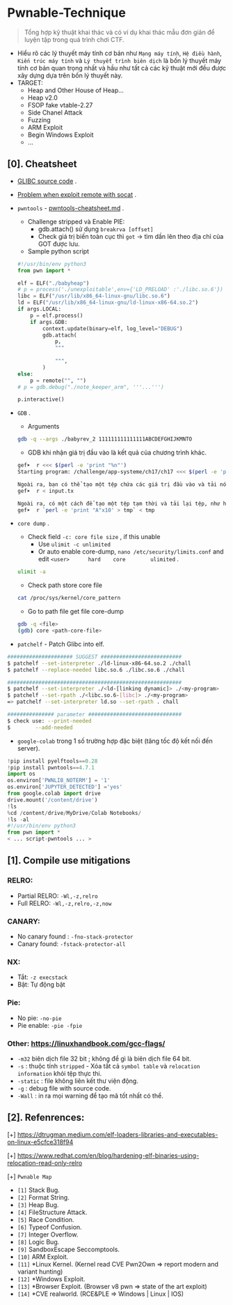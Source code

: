 # Pwnable-Technique

> Tổng hợp kỹ thuật khai thác và có ví dụ khai thác mẫu đơn giản để luyện tập trong quá trình chơi CTF.

- Hiểu rõ các lý thuyết máy tính cơ bản như `Mạng máy tính`, `Hệ điều hành`, `Kiến trúc máy tính` và `Lý thuyết trình biên dịch` là bốn lý thuyết máy tính cơ bản quan trọng nhất 
và hầu như tất cả các kỹ thuật mới đều được xây dựng dựa trên bốn lý thuyết này.
- TARGET:
   * Heap and Other House of Heap...
   * Heap v2.0
   * FSOP fake vtable-2.27
   * Side Chanel Attack
   * Fuzzing
   * ARM Exploit
   * Begin Windows Exploit
   * ...
## [0]. Cheatsheet

- [GLIBC source code](https://elixir.bootlin.com/glibc/glibc-2.23/source) .
- [Problem when exploit remote with socat](https://ir0nstone.gitbook.io/notes/types/stack/exploiting-over-sockets/socat) .

- `pwntools` - [pwntools-cheatsheet.md](https://gist.github.com/anvbis/64907e4f90974c4bdd930baeb705dedf) .
    * Challenge stripped và Enable PIE:
        + gdb.attach() sử dụng `breakrva [offset]`
        + Check giá trị biến toàn cục thì `got` -> tìm dần lên theo địa chỉ của GOT được lưu.
    * Sample python script
    ```python
    #!/usr/bin/env python3
    from pwn import *

    elf = ELF("./babyheap")
    # p = process('./unexploitable',env={'LD_PRELOAD' :'./libc.so.6'}) 
    libc = ELF("/usr/lib/x86_64-linux-gnu/libc.so.6")
    ld = ELF("/usr/lib/x86_64-linux-gnu/ld-linux-x86-64.so.2")
    if args.LOCAL:
        p = elf.process()
        if args.GDB:
            context.update(binary=elf, log_level="DEBUG")
            gdb.attach(
                p,
                """
                
                """,
            )
    else:
        p = remote("", "")
    # p = gdb.debug("./note_keeper_arm", '''...''')

    p.interactive()
    ```

- `GDB` .
    * Arguments
    ```bash
    gdb -q --args ./babyrev_2 111111111111111ABCDEFGHIJKMNTO
    ```
    * GDB khi nhận giá trị đầu vào là kết quả của chương trình khác.
    ```bash
    gef➤  r <<< $(perl -e 'print "%n"')
    Starting program: /challenge/app-systeme/ch17/ch17 <<< $(perl -e 'print "%n"')

    Ngoài ra, bạn có thể tạo một tệp chứa các giá trị đầu vào và tải nó khi chương trình được chạy.
    gef➤  r < input.tx

    Ngoài ra, có một cách để tạo một tệp tạm thời và tải lại tệp, như hình dưới đây, nhưng nó không chắc sẽ được sử dụng.
    gef➤  r `perl -e 'print "A"x10' > tmp` < tmp
    ```

- `core dump` .

    * Check field `-c: core file size` , if this unable
        + Use `ulimit -c unlimited`
        + Or auto enable core-dump, `nano /etc/security/limits.conf` and edit `<user>      hard    core        ulimited` .
    ```bash
    ulimit -a
    ```
    
    * Check path store core file
    ```bash
    cat /proc/sys/kernel/core_pattern
    ```

    * Go to path file get file core-dump

    ```bash
    gdb -q <file>
    (gdb) core <path-core-file>
    ```

- `patchelf` - Patch Glibc into elf.
```bash
##################### SUGGEST ##########################
$ patchelf --set-interpreter ./ld-linux-x86-64.so.2 ./chall
$ patchelf --replace-needed libc.so.6 ./libc.so.6 ./chall

########################################################
$ patchelf --set-interpreter ./<ld-[linking dynamic]> ./<my-program>
$ patchelf --set-rpath ./<libc.so.6-[libc]> ./<my-program>
=> patchelf --set-interpreter ld.so --set-rpath . chall

############### parameter ############################## 
$ check use: --print-needed
$        --add-needed
```

- `google-colab` trong 1 số trường hợp đặc biệt (tăng tốc độ kết nối đến server).

```python
!pip install pyelftools==0.28
!pip install pwntools==4.7.1
import os
os.environ['PWNLIB_NOTERM'] = '1'
os.environ['JUPYTER_DETECTED'] ='yes'
from google.colab import drive
drive.mount('/content/drive')
!ls
%cd /content/drive/MyDrive/Colab Notebooks/
!ls -al
#!/usr/bin/env python3
from pwn import *
< ... script-pwntools ... >
```

## [1]. Compile use mitigations
 
### RELRO:
- Partial RELRO: `-Wl,-z,relro`
- Full RELRO: `-Wl,-z,relro,-z,now`

### CANARY:
- No canary found : `-fno-stack-protector`
- Canary found: `-fstack-protector-all`

### NX: 
- Tắt: `-z execstack`
- Bật: Tự động bật

### Pie:
- No pie: `-no-pie`
- Pie enable: `-pie -fpie`

### Other: https://linuxhandbook.com/gcc-flags/
- `-m32` biên dịch file 32 bit ; không để gì là biên dịch file 64 bit.
- `-s` : thuộc tính `stripped` - Xóa tất cả `symbol table` và `relocation information` khỏi tệp thực thi.
- `-static` : file không liên kết thư viện động.
- `-g` : debug file with source code.
- `-Wall` : in ra mọi warning để tạo mã tốt nhất có thể.

## [2]. Refenrences:

[+] https://dtrugman.medium.com/elf-loaders-libraries-and-executables-on-linux-e5cfce318f94

[+] https://www.redhat.com/en/blog/hardening-elf-binaries-using-relocation-read-only-relro

[+] `Pwnable Map`
   * `[1]` Stack Bug.
   * `[2]` Format String.
   * `[3]` Heap Bug.
   * `[4]` FileStructure Attack.
   * `[5]` Race Condition.
   * `[6]` Typeof Confusion.
   * `[7]` Integer Overflow.
   * `[8]` Logic Bug.
   * `[9]` SandboxEscape Seccomptools.
   * `[10]` ARM Exploit.
   * `[11]` *Linux Kernel. (Kernel read CVE Pwn2Own => report modern and variant hunting)
   * `[12]` *Windows Exploit.
   * `[13]` *Browser Exploit. (Browser v8 pwn => state of the art exploit)
   * `[14]` *CVE realworld. (RCE&PLE => Windows | Linux | IOS)
